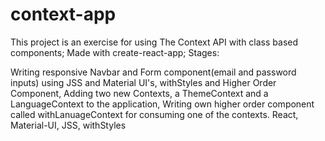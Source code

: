 # context-app

This project is an exercise for using The Context API with class based components; Made with create-react-app; Stages:

Writing responsive Navbar and Form component(email and password inputs) using JSS and Material UI's, withStyles and Higher Order Component,
Adding two new Contexts, a ThemeContext and a LanguageContext to the application,
Writing own higher order component called withLanuageContext for consuming one of the contexts.
React, Material-UI, JSS, withStyles